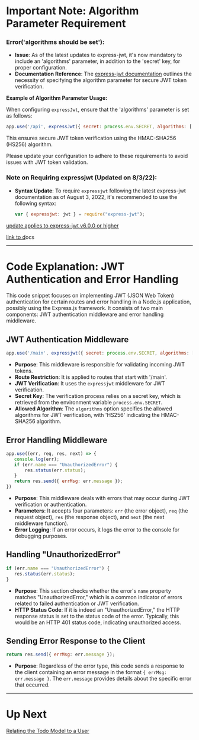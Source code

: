 

# Important Note: Algorithm Parameter Requirement

### **Error('algorithms should be set'):**

- **Issue**: As of the latest updates to express-jwt, it's now mandatory to include an 'algorithms' parameter, in addition to the 'secret' key, for proper configuration.
- **Documentation Reference**: The [express-jwt documentation](https://github.com/auth0/express-jwt#required-parameters) outlines the necessity of specifying the algorithm parameter for secure JWT token verification.

**Example of Algorithm Parameter Usage:**

When configuring `expressJwt`, ensure that the 'algorithms' parameter is set as follows:

```jsx
app.use('/api', expressJwt({ secret: process.env.SECRET, algorithms: ['HS256'] }));

```

This ensures secure JWT token verification using the HMAC-SHA256 (HS256) algorithm.

Please update your configuration to adhere to these requirements to avoid issues with JWT token validation.

### **Note on Requiring expressjwt** (Updated on 8/3/22):

- **Syntax Update**: To require `expressjwt` following the latest express-jwt documentation as of August 3, 2022, it's recommended to use the following syntax:
    
    ```jsx
    var { expressjwt: jwt } = require("express-jwt");
    
    ```
    

[update applies to express-jwt v6.0.0 or higher](https://github.com/auth0/express-jwt#required-parameters)

[link to d](https://github.com/auth0/express-jwt#required-parameters)ocs

---

# Code Explanation: JWT Authentication and Error Handling

This code snippet focuses on implementing JWT (JSON Web Token) authentication for certain routes and error handling in a Node.js application, possibly using the Express.js framework. It consists of two main components: JWT authentication middleware and error handling middleware.

## JWT Authentication Middleware

```jsx
app.use('/main', expressjwt({ secret: process.env.SECRET, algorithms: ['HS256'] }))

```

- **Purpose**: This middleware is responsible for validating incoming JWT tokens.
- **Route Restriction**: It is applied to routes that start with '/main'.
- **JWT Verification**: It uses the `expressjwt` middleware for JWT verification.
- **Secret Key**: The verification process relies on a secret key, which is retrieved from the environment variable `process.env.SECRET`.
- **Allowed Algorithm**: The `algorithms` option specifies the allowed algorithms for JWT verification, with 'HS256' indicating the HMAC-SHA256 algorithm.

## Error Handling Middleware

```jsx
app.use((err, req, res, next) => {
   console.log(err);
   if (err.name === "UnauthorizedError") {
       res.status(err.status);
   }
   return res.send({ errMsg: err.message });
})

```

- **Purpose**: This middleware deals with errors that may occur during JWT verification or authentication.
- **Parameters**: It accepts four parameters: `err` (the error object), `req` (the request object), `res` (the response object), and `next` (the next middleware function).
- **Error Logging**: If an error occurs, it logs the error to the console for debugging purposes.

## Handling "UnauthorizedError"

```jsx
if (err.name === "UnauthorizedError") {
   res.status(err.status);
}

```

- **Purpose**: This section checks whether the error's `name` property matches "UnauthorizedError," which is a common indicator of errors related to failed authentication or JWT verification.
- **HTTP Status Code**: If it is indeed an "UnauthorizedError," the HTTP response status is set to the status code of the error. Typically, this would be an HTTP 401 status code, indicating unauthorized access.

## Sending Error Response to the Client

```jsx
return res.send({ errMsg: err.message });

```

- **Purpose**: Regardless of the error type, this code sends a response to the client containing an error message in the format `{ errMsg: err.message }`. The `err.message` provides details about the specific error that occurred.

---

# Up Next

[Relating the Todo Model to a User](https://www.notion.so/Relating-the-Todo-Model-to-a-User-44955304710149c687533b573201b4fc?pvs=21)